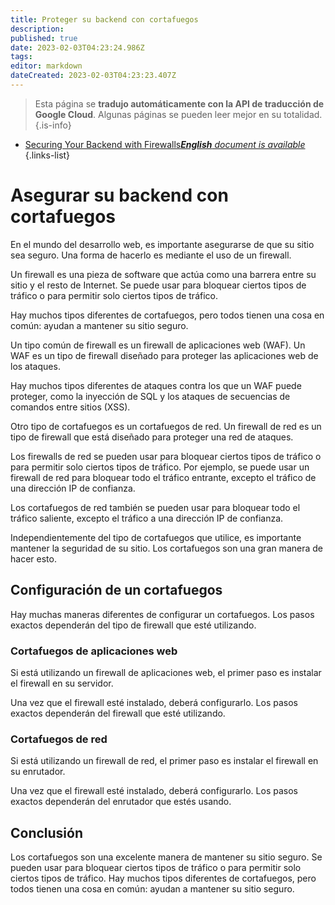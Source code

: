 ```yaml
---
title: Proteger su backend con cortafuegos
description: 
published: true
date: 2023-02-03T04:23:24.986Z
tags: 
editor: markdown
dateCreated: 2023-02-03T04:23:23.407Z
---
```


> Esta página se **tradujo automáticamente con la API de traducción de Google Cloud**.
Algunas páginas se pueden leer mejor en su totalidad.{.is-info}



- [Securing Your Backend with Firewalls***English** document is available*](/en/Knowledge-base/Backend/securing-your-backend-with-firewalls)
{.links-list}


# Asegurar su backend con cortafuegos

En el mundo del desarrollo web, es importante asegurarse de que su sitio sea seguro. Una forma de hacerlo es mediante el uso de un firewall.

Un firewall es una pieza de software que actúa como una barrera entre su sitio y el resto de Internet. Se puede usar para bloquear ciertos tipos de tráfico o para permitir solo ciertos tipos de tráfico.

Hay muchos tipos diferentes de cortafuegos, pero todos tienen una cosa en común: ayudan a mantener su sitio seguro.

Un tipo común de firewall es un firewall de aplicaciones web (WAF). Un WAF es un tipo de firewall diseñado para proteger las aplicaciones web de los ataques.

Hay muchos tipos diferentes de ataques contra los que un WAF puede proteger, como la inyección de SQL y los ataques de secuencias de comandos entre sitios (XSS).

Otro tipo de cortafuegos es un cortafuegos de red. Un firewall de red es un tipo de firewall que está diseñado para proteger una red de ataques.

Los firewalls de red se pueden usar para bloquear ciertos tipos de tráfico o para permitir solo ciertos tipos de tráfico. Por ejemplo, se puede usar un firewall de red para bloquear todo el tráfico entrante, excepto el tráfico de una dirección IP de confianza.

Los cortafuegos de red también se pueden usar para bloquear todo el tráfico saliente, excepto el tráfico a una dirección IP de confianza.

Independientemente del tipo de cortafuegos que utilice, es importante mantener la seguridad de su sitio. Los cortafuegos son una gran manera de hacer esto.

## Configuración de un cortafuegos

Hay muchas maneras diferentes de configurar un cortafuegos. Los pasos exactos dependerán del tipo de firewall que esté utilizando.

### Cortafuegos de aplicaciones web

Si está utilizando un firewall de aplicaciones web, el primer paso es instalar el firewall en su servidor.

Una vez que el firewall esté instalado, deberá configurarlo. Los pasos exactos dependerán del firewall que esté utilizando.

### Cortafuegos de red

Si está utilizando un firewall de red, el primer paso es instalar el firewall en su enrutador.

Una vez que el firewall esté instalado, deberá configurarlo. Los pasos exactos dependerán del enrutador que estés usando.

## Conclusión

Los cortafuegos son una excelente manera de mantener su sitio seguro. Se pueden usar para bloquear ciertos tipos de tráfico o para permitir solo ciertos tipos de tráfico. Hay muchos tipos diferentes de cortafuegos, pero todos tienen una cosa en común: ayudan a mantener su sitio seguro.